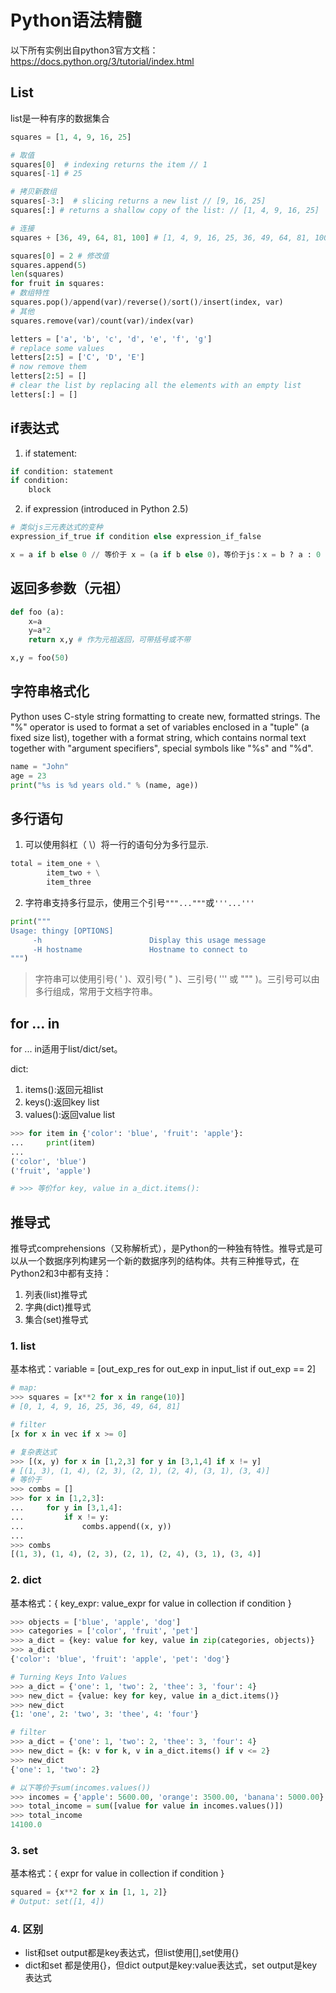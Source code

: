 # Python语法精髓

以下所有实例出自python3官方文档：https://docs.python.org/3/tutorial/index.html

## List

list是一种有序的数据集合

``` python
squares = [1, 4, 9, 16, 25]

# 取值
squares[0]  # indexing returns the item // 1
squares[-1] # 25

# 拷贝新数组
squares[-3:]  # slicing returns a new list // [9, 16, 25]
squares[:] # returns a shallow copy of the list: // [1, 4, 9, 16, 25]

# 连接
squares + [36, 49, 64, 81, 100] # [1, 4, 9, 16, 25, 36, 49, 64, 81, 100]

squares[0] = 2 # 修改值
squares.append(5)
len(squares)
for fruit in squares:
# 数组特性
squares.pop()/append(var)/reverse()/sort()/insert(index, var)
# 其他
squares.remove(var)/count(var)/index(var)

letters = ['a', 'b', 'c', 'd', 'e', 'f', 'g']
# replace some values
letters[2:5] = ['C', 'D', 'E']
# now remove them
letters[2:5] = []
# clear the list by replacing all the elements with an empty list
letters[:] = []
```

## if表达式

1. if statement:

``` python
if condition: statement
if condition:
    block
```
2. if expression (introduced in Python 2.5)
``` python
# 类似js三元表达式的变种
expression_if_true if condition else expression_if_false
```

``` python
x = a if b else 0 // 等价于 x = (a if b else 0)，等价于js：x = b ? a : 0
```

## 返回多参数（元祖）

``` python
def foo (a):
    x=a
    y=a*2
    return x,y # 作为元祖返回，可带括号或不带

x,y = foo(50)
```

## 字符串格式化

Python uses C-style string formatting to create new, formatted strings. The "%" operator is used to format a set of variables enclosed in a "tuple" (a fixed size list), together with a format string, which contains normal text together with "argument specifiers", special symbols like "%s" and "%d".

``` python
name = "John"
age = 23
print("%s is %d years old." % (name, age))
```

## 多行语句

1. 可以使用斜杠（ \）将一行的语句分为多行显示.

``` python
total = item_one + \
        item_two + \
        item_three
```

2. 字符串支持多行显示，使用三个引号`"""..."""`或`'''...'''`

``` python
print("""
Usage: thingy [OPTIONS]
     -h                        Display this usage message
     -H hostname               Hostname to connect to
""")
```

> 字符串可以使用引号( ' )、双引号( " )、三引号( ''' 或 """ )。三引号可以由多行组成，常用于文档字符串。

## for ... in

for ... in适用于list/dict/set。

dict:
1. items():返回元祖list
1. keys():返回key list
1. values():返回value list
``` python
>>> for item in {'color': 'blue', 'fruit': 'apple'}:
...     print(item)
...
('color', 'blue')
('fruit', 'apple')

# >>> 等价for key, value in a_dict.items():
```

## 推导式

推导式comprehensions（又称解析式），是Python的一种独有特性。推导式是可以从一个数据序列构建另一个新的数据序列的结构体。共有三种推导式，在Python2和3中都有支持：

1. 列表(list)推导式
1. 字典(dict)推导式
1. 集合(set)推导式

### 1. list

基本格式：variable = [out_exp_res for out_exp in input_list if out_exp == 2]

```python
# map:
>>> squares = [x**2 for x in range(10)]
# [0, 1, 4, 9, 16, 25, 36, 49, 64, 81]

# filter
[x for x in vec if x >= 0]

# 复杂表达式
>>> [(x, y) for x in [1,2,3] for y in [3,1,4] if x != y]
# [(1, 3), (1, 4), (2, 3), (2, 1), (2, 4), (3, 1), (3, 4)]
# 等价于
>>> combs = []
>>> for x in [1,2,3]:
...     for y in [3,1,4]:
...         if x != y:
...             combs.append((x, y))
...
>>> combs
[(1, 3), (1, 4), (2, 3), (2, 1), (2, 4), (3, 1), (3, 4)]
```

### 2. dict

基本格式：{ key_expr: value_expr for value in collection if condition }

``` python
>>> objects = ['blue', 'apple', 'dog']
>>> categories = ['color', 'fruit', 'pet']
>>> a_dict = {key: value for key, value in zip(categories, objects)}
>>> a_dict
{'color': 'blue', 'fruit': 'apple', 'pet': 'dog'}

# Turning Keys Into Values
>>> a_dict = {'one': 1, 'two': 2, 'thee': 3, 'four': 4}
>>> new_dict = {value: key for key, value in a_dict.items()}
>>> new_dict
{1: 'one', 2: 'two', 3: 'thee', 4: 'four'}

# filter
>>> a_dict = {'one': 1, 'two': 2, 'thee': 3, 'four': 4}
>>> new_dict = {k: v for k, v in a_dict.items() if v <= 2}
>>> new_dict
{'one': 1, 'two': 2}

# 以下等价于sum(incomes.values())
>>> incomes = {'apple': 5600.00, 'orange': 3500.00, 'banana': 5000.00}
>>> total_income = sum([value for value in incomes.values()])
>>> total_income
14100.0
```

### 3. set

基本格式：{ expr for value in collection if condition }

``` python
squared = {x**2 for x in [1, 1, 2]}
# Output: set([1, 4])
```

### 4. 区别

* list和set output都是key表达式，但list使用[],set使用{}
* dict和set 都是使用{}，但dict output是key:value表达式，set output是key表达式
